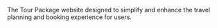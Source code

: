 The Tour Package website designed to simplify and
enhance the travel planning and booking experience for
users. 
